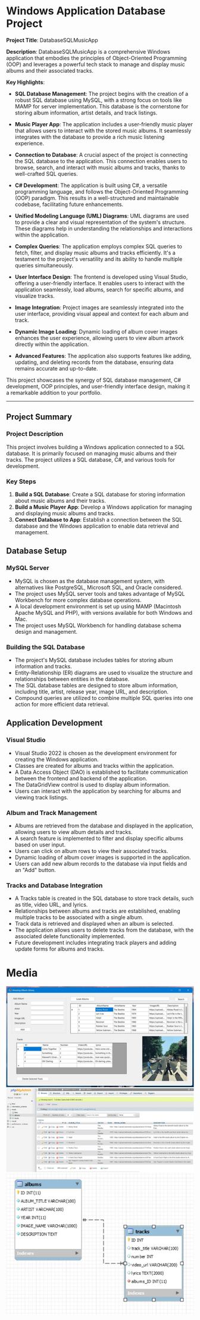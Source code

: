 # Windows Application Database Project




**Project Title**: DatabaseSQLMusicApp

**Description**:
DatabaseSQLMusicApp is a comprehensive Windows application that embodies the principles of Object-Oriented Programming (OOP) and leverages a powerful tech stack to manage and display music albums and their associated tracks.

**Key Highlights**:
- **SQL Database Management**: The project begins with the creation of a robust SQL database using MySQL, with a strong focus on tools like MAMP for server implementation. This database is the cornerstone for storing album information, artist details, and track listings.

- **Music Player App**: The application includes a user-friendly music player that allows users to interact with the stored music albums. It seamlessly integrates with the database to provide a rich music listening experience.

- **Connection to Database**: A crucial aspect of the project is connecting the SQL database to the application. This connection enables users to browse, search, and interact with music albums and tracks, thanks to well-crafted SQL queries.

- **C# Development**: The application is built using C#, a versatile programming language, and follows the Object-Oriented Programming (OOP) paradigm. This results in a well-structured and maintainable codebase, facilitating future enhancements.

- **Unified Modeling Language (UML) Diagrams**: UML diagrams are used to provide a clear and visual representation of the system's structure. These diagrams help in understanding the relationships and interactions within the application.

- **Complex Queries**: The application employs complex SQL queries to fetch, filter, and display music albums and tracks efficiently. It's a testament to the project's versatility and its ability to handle multiple queries simultaneously.

- **User Interface Design**: The frontend is developed using Visual Studio, offering a user-friendly interface. It enables users to interact with the application seamlessly, load albums, search for specific albums, and visualize tracks.

- **Image Integration**: Project images are seamlessly integrated into the user interface, providing visual appeal and context for each album and track.

- **Dynamic Image Loading**: Dynamic loading of album cover images enhances the user experience, allowing users to view album artwork directly within the application.

- **Advanced Features**: The application also supports features like adding, updating, and deleting records from the database, ensuring data remains accurate and up-to-date.

This project showcases the synergy of SQL database management, C# development, OOP principles, and user-friendly interface design, making it a remarkable addition to your portfolio.

---



## Project Summary

### Project Description
This project involves building a Windows application connected to a SQL database. It is primarily focused on managing music albums and their tracks. The project utilizes a SQL database, C#, and various tools for development.

### Key Steps

1. **Build a SQL Database**: Create a SQL database for storing information about music albums and their tracks.
2. **Build a Music Player App**: Develop a Windows application for managing and displaying music albums and tracks.
3. **Connect Database to App**: Establish a connection between the SQL database and the Windows application to enable data retrieval and management.

## Database Setup

### MySQL Server
- MySQL is chosen as the database management system, with alternatives like PostgreSQL, Microsoft SQL, and Oracle considered.
- The project uses MySQL server tools and takes advantage of MySQL Workbench for more complex database operations.
- A local development environment is set up using MAMP (Macintosh Apache MySQL and PHP), with versions available for both Windows and Mac.
- The project uses MySQL Workbench for handling database schema design and management.

### Building the SQL Database
- The project's MySQL database includes tables for storing album information and tracks.
- Entity-Relationship (ER) diagrams are used to visualize the structure and relationships between entities in the database.
- The SQL database tables are designed to store album information, including title, artist, release year, image URL, and description.
- Compound queries are utilized to combine multiple SQL queries into one action for more efficient data retrieval.

## Application Development

### Visual Studio
- Visual Studio 2022 is chosen as the development environment for creating the Windows application.
- Classes are created for albums and tracks within the application.
- A Data Access Object (DAO) is established to facilitate communication between the frontend and backend of the application.
- The DataGridView control is used to display album information.
- Users can interact with the application by searching for albums and viewing track listings.

### Album and Track Management
- Albums are retrieved from the database and displayed in the application, allowing users to view album details and tracks.
- A search feature is implemented to filter and display specific albums based on user input.
- Users can click on album rows to view their associated tracks.
- Dynamic loading of album cover images is supported in the application.
- Users can add new album records to the database via input fields and an "Add" button.

### Tracks and Database Integration
- A Tracks table is created in the SQL database to store track details, such as title, video URL, and lyrics.
- Relationships between albums and tracks are established, enabling multiple tracks to be associated with a single album.
- Track data is retrieved and displayed when an album is selected.
- The application allows users to delete tracks from the database, with the associated delete functionality implemented.
- Future development includes integrating track players and adding update forms for albums and tracks.

# Media

[![App Running](/images/project_image_001.jpg)](#)
[![Database and Schemas](/images/project_image_002.jpg)](#)
[![ER Diagram](/images/project_image_003.jpg)](#)